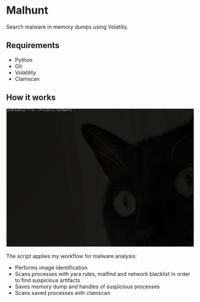 # Malhunt

Search malware in memory dumps using Volatiliy.

## Requirements 

- Python
- Git
- Volatility
- Clamscan

## How it works

![Malhunt demo](/img/malhunt.gif)

The script applies my workflow for malware analysis:

- Performs image identification
- Scans processes with yara rules, malfind and network blacklist in order to find suspicious artifacts
- Saves memory dump and handles of suspicious processes
- Scans saved processes with clamscan

